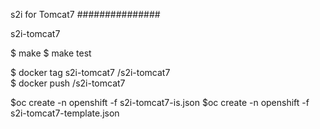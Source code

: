 s2i for Tomcat7
###############

s2i-tomcat7

$ make
$ make test

$ docker tag s2i-tomcat7 <your registry>/s2i-tomcat7  
$ docker push <your registry>/s2i-tomcat7

$oc create -n openshift -f s2i-tomcat7-is.json
$oc create -n openshift -f s2i-tomcat7-template.json

